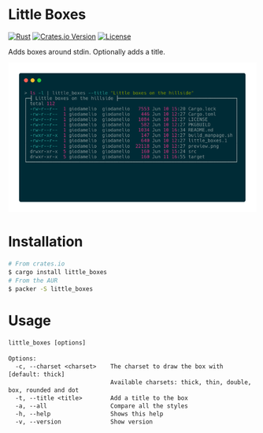 # Little Boxes
[![Rust](https://github.com/giodamelio/little_boxes/actions/workflows/rust.yml/badge.svg)](https://github.com/giodamelio/little_boxes/actions/workflows/rust.yml) [![Crates.io Version](https://img.shields.io/crates/v/little_boxes.svg?style=flat-square)](https://crates.io/crates/little_boxes) [![License](https://img.shields.io/crates/l/little_boxes.svg?style=flat-square)](https://github.com/giodamelio/little_boxes/blob/master/LICENSE) 

Adds boxes around stdin. Optionally adds a title.

![preview](preview.png)

# Installation

```sh
# From crates.io
$ cargo install little_boxes
# From the AUR
$ packer -S little_boxes
```

# Usage

```
little_boxes [options]

Options:
  -c, --charset <charset>    The charset to draw the box with [default: thick]
                             Available charsets: thick, thin, double, box, rounded and dot
  -t, --title <title>        Add a title to the box
  -a, --all                  Compare all the styles
  -h, --help                 Shows this help
  -v, --version              Show version
```
